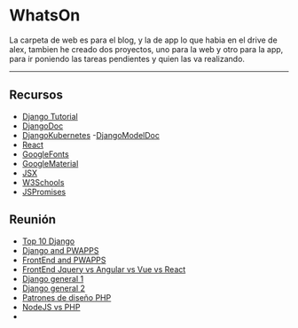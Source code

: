 # WhatsOn

La carpeta de web es para el blog, y la de app lo que habia en el drive de alex, tambien he creado dos proyectos, uno para la web y otro para la app, para ir poniendo las tareas pendientes y quien las va realizando.

------------

## Recursos
- [Django Tutorial](https://developer.mozilla.org/en-US/docs/Learn/Server-side/Django/Introduction)
- [DjangoDoc](https://docs.djangoproject.com/en/2.1/)
- [DjangoKubernetes](https://cloud.google.com/python/django/kubernetes-engine)
-[DjangoModelDoc](https://docs.djangoproject.com/en/2.0/ref/models/fields/#field-types)
- [React](https://reactjs.org/)
- [GoogleFonts](https://fonts.google.com/)
- [GoogleMaterial](https://material.io/)
- [JSX](https://jsx.github.io/)
- [W3Schools](https://www.w3schools.com/)
- [JSPromises](https://scotch.io/tutorials/javascript-promises-for-dummies)



## Reunión
- [Top 10 Django](https://www.linkedin.com/pulse/top-10-sites-built-django-framework-vladimir-bogdanov)
- [Django and PWAPPS](https://www.quora.com/Is-there-a-way-to-create-a-progressive-web-app-with-Django#MoreAnswers)
- [FrontEnd and PWAPPS](https://medium.com/progressive-web-apps/2018-state-of-progressive-web-apps-f7517d43ba70)
- [FrontEnd Jquery vs Angular vs Vue vs React](https://www.academind.com/learn/javascript/jquery-future-angular-react-vue/)
- [Django general 1](https://datafloq.com/read/advantages-and-disadvantages-of-using-django/3050)
- [Django general 2](https://hackernoon.com/advantages-and-disadvantages-of-django-499b1e20a2c5)
- [Patrones de diseño PHP](https://diego.com.es/patrones-de-diseno-en-php)
- [NodeJS vs PHP](https://www.netguru.co/blog/nodejs-vs-php)
- 
